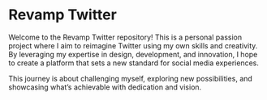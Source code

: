 

# Revamp Twitter 

Welcome to the Revamp Twitter repository! This is a personal passion project where I aim to reimagine Twitter using my own skills and creativity. By leveraging my expertise in design, development, and innovation, I hope to create a platform that sets a new standard for social media experiences.

This journey is about challenging myself, exploring new possibilities, and showcasing what’s achievable with dedication and vision.
